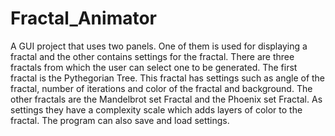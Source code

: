 # Fractal_Animator
 A GUI project that uses two panels. One of them is used for displaying a fractal and the other contains settings for the fractal.
 There are three fractals from which the user can select one to be generated. The first fractal is the Pythegorian Tree. This fractal has settings such as angle of the fractal, number of iterations and color of the fractal and background.
 The other fractals are the Mandelbrot set Fractal and the Phoenix set Fractal. As settings they have a complexity scale which adds layers of color to the fractal.
 The program can also save and load settings.
